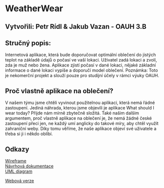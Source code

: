 # WeatherWear
## Vytvořili: Petr Rídl & Jakub Vazan - OAUH 3.B
## Stručný popis:
Internetová aplikace, která bude doporučovat optimální oblečení do jistých teplot na základě údajů o počasí ve vaší lokaci. Uživatel zadá lokaci a zvolí, zda je muž nebo žena. Aplikace zjistí počasí v dané lokaci, nějaké základní informace o dané lokaci vypíše a doporučí model oblečení. 
Poznámka: Toto je nekomerční projekt a slouží pouze pro studijní účely v rámci výuky OAUH.

## Proč vlastně aplikace na oblečení?
V našem týmu jsme chtěli vyvinout použitelnou aplikaci, která nemá řádné zastoupení. Jediná náhrada, kterou jsme objevili je aplikace What should I wear today? Přijde nám mírně 
zbytečně složitá. Také našim dalším argumentem, proč vlastně aplikace na oblečení je, že nemá žádné české zastoupení přeci jen, ne každý umí anglicky do takové míry, aby chtěl využít zahraniční weby. Díky tomu věříme, že naše aplikace objeví své uživatele a třeba si ji i někdo oblíbí.  
## Odkazy
[Wireframe](doc/wireframeMuz.png)  
[Návrhová dokumentace](doc/navrhova_dokumentace.md)  
[UML diagram](doc/uml_weatherwear.png)  

[Webová verze](http://www.weatherwear.jednoduse.cz)  


 

